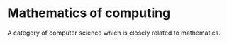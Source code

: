 # Mathematics of computing

A category of computer science which is closely related to mathematics.
